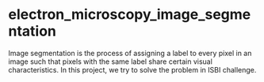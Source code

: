 # electron_microscopy_image_segmentation
Image segmentation is the process of assigning a label to every pixel in an image such that pixels with the same label share certain visual characteristics. In this project, we try to solve the problem in ISBI challenge.  
